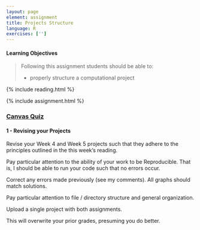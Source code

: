```yaml
---
layout: page
element: assignment
title: Projects Structure
language: R
exercises: ['']
---
```


#### Learning Objectives

> Following this assignment students should be able to:
>
> - properly structure a computational project

{% include reading.html %}

{% include assignment.html %}

### [Canvas Quiz](https://canvas.uw.edu/courses/1580517/quizzes)

#### 1 - Revising your Projects

Revise your Week 4 and Week 5 projects such that they adhere to the principles outlined in the this week’s reading.

Pay particular attention to the ability of your work to be Reproducible. That is, I should be able to run your code such that no errors occur.

Correct any errors made previously (see my comments). All  graphs should match solutions.

Pay particular attention to file / directory structure and general organization.

Upload a single project with both assignments.

This will overwrite your prior grades, presuming you do better.
